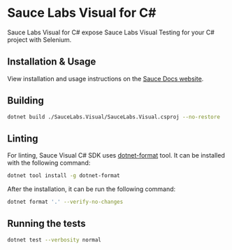 # Sauce Labs Visual for C#

Sauce Labs Visual for C# expose Sauce Labs Visual Testing for your C# project with Selenium.

## Installation & Usage

View installation and usage instructions on the [Sauce Docs website](https://docs.saucelabs.com/visual-testing/integrations/csharp/).

## Building

```sh
dotnet build ./SauceLabs.Visual/SauceLabs.Visual.csproj --no-restore
```

## Linting

For linting, Sauce Visual C# SDK uses [dotnet-format](https://github.com/dotnet/sdk/tree/main/documentation/format/docs) tool. It can be installed with the following command:

```sh
dotnet tool install -g dotnet-format
```

After the installation, it can be run the following command:

```sh
dotnet format '.' --verify-no-changes
```

## Running the tests

```sh
dotnet test --verbosity normal
```

